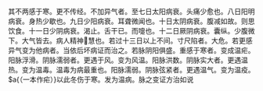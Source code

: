 其不两感于寒。更不传经。不加异气者。至七日太阳病衰。头痛少愈也。八日阳明病衰。身热少歇也。九日少阳病衰。耳聋微闻也。十日太阴病衰。腹减如故。则思饮食。十一日少阴病衰。渴止。舌干已。而嚏也。十二日厥阴病衰。囊纵。少腹微下。大气皆去。病人精神𠁊慧也。若过十三日以上不间。寸尺陷者。大危。若更感异气变为他病者。当依后坏病证而治之。若脉阴阳俱盛。重感于寒者。变成温疟。阳脉浮滑。阴脉濡弱者。更遇于风。变为风温。阳脉洪数。阴脉实大者。更遇温热。变为温毒。温毒为病最重也。阳脉濡弱。阴脉弦紧者。更遇温气。变为温疫。$a{（一本作疟）}以此冬伤于寒。发为温病。脉之变证方治如说